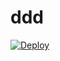 # ddd
[![Deploy](https://www.herokucdn.com/deploy/button.svg)](https://heroku.com/deploy?template=https://github.com/reddevv/ddd)
